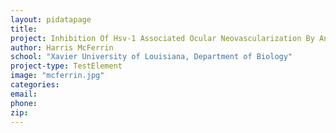```yaml
---
layout: pidatapage
title:
project: Inhibition Of Hsv-1 Associated Ocular Neovascularization By Antiangiogenic Agents
author: Harris McFerrin
school: "Xavier University of Louisiana, Department of Biology"
project-type: TestElement
image: "mcferrin.jpg"
categories:
email:
phone:
zip:
---
```

